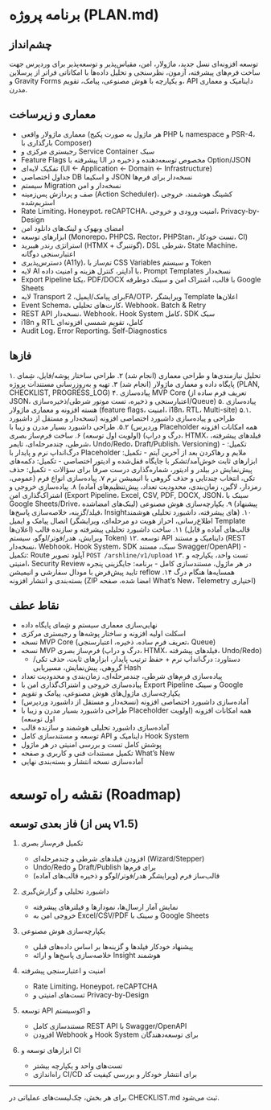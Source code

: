 # برنامه پروژه (PLAN.md)

## چشم‌انداز
توسعه افزونه‌ای نسل جدید، ماژولار، امن، مقیاس‌پذیر و توسعه‌پذیر برای وردپرس جهت ساخت فرم‌های پیشرفته، آزمون، نظرسنجی و تحلیل داده‌ها با امکاناتی فراتر از پرسلاین و Gravity Forms و یکپارچه با هوش مصنوعی، پیامک، تقویم، API داینامیک و معماری مدرن.

## معماری و زیرساخت
- معماری ماژولار واقعی (هر ماژول به صورت پکیج PHP با namespace و PSR-4، بارگذاری با Composer)
- رجیستری مرکزی و Service Container سبک
- Feature Flags پیشرفته با UI مخصوص توسعه‌دهنده و ذخیره در Option/JSON
- تفکیک لایه‌ای (UI ← Application ← Domain ← Infrastructure)
- جداول اختصاصی DB و اسکیما JSON نسخه‌دار برای فرم‌ها
- سیستم Migration نسخه‌دار و امن
- صف و پردازش پس‌زمینه (Action Scheduler)، کشینگ هوشمند، خروجی استریم‌شده
- Rate Limiting، Honeypot، reCAPTCHA، امنیت ورودی و خروجی، Privacy-by-Design
- امضای وبهوک و لینک‌های دانلود امن
- ابزارهای توسعه (Monorepo، PHPCS، Rector، PHPStan، تست خودکار، CI)
- استراتژی رندر هیبرید (HTMX + گوتنبرگ)، DSL شرطی، State Machine، اعتبارسنجی دوگانه
- دسترس‌پذیری (A11y)، تم‌ساز با CSS Variables و سیستم Token
- لایه AI با آداپتر، کنترل هزینه و امنیت داده، Prompt Templates نسخه‌دار
- Export Pipeline یکتا، PDF/DOCX با قالب، اشتراک امن و سینک دوطرفه Google Sheets
- لایه Transport برای پیامک/ایمیل، 2FA/OTP، ویرایشگر Template اعلان‌ها
- Event Schema، کارت‌های تحلیلی، Webhook، Batch & Retry
- REST API نسخه‌دار، Webhook، Hook System کامل، SDK سبک
- i18n و RTL کامل، تقویم شمسی افزونه‌ای
- Audit Log، Error Reporting، Self-Diagnostics

## فازها
۱. تحلیل نیازمندی‌ها و طراحی معماری (انجام شد)
۲. طراحی ساختار پوشه/فایل، شِمای پایگاه داده و معماری ماژولار (انجام شد)
۳. تهیه و به‌روزرسانی مستندات پروژه (PLAN, CHECKLIST, PROGRESS_LOG)
۴. پیاده‌سازی MVP Core (تعریف فرم ساده از JSON، اعتبارسنجی و ذخیره، تست موتور شرطی/ذخیره‌سازی/Queue)
۵. پیاده‌سازی هسته افزونه و معماری ماژولار (feature flags، امنیت، i18n، RTL، Multi-site)
۵.۱. طراحی و پیاده‌سازی داشبورد اختصاصی افزونه (نسخه‌دار و مستقل از داشبورد وردپرس)
۵.۲. طراحی داشبورد بسیار مدرن و زیبا با Placeholder همه امکانات افزونه (اولویت اول توسعه)
۶. ساخت فرم‌ساز بصری (درگ و دراپ، HTMX، فیلدهای پیشرفته، شرطی، چندمرحله‌ای، تایمر، Undo/Redo، Draft/Publish، Versioning)
	- تکمیل: درگ‌انداپ نرم و پایدار با Placeholder ملایم و رهاکردن بعد از آخرین آیتم
	- تکمیل: ابزارهای ثابت خوش‌آمد/تشکر با جایگاه قفل‌شده و ادیتور اختصاصی
	- تکمیل: دکمه‌های پیش‌نمایش در بیلدر و ادیتور، شماره‌گذاری درست صرفاً برای سؤالات
	- تکمیل: حذف تکی، انتخاب چندتایی و حذف گروهی با انیمیشن نرم
۷. پیاده‌سازی انواع فرم (عمومی، رمزدار، لاگین، زمان‌بندی، محدودیت تعداد، پیش‌تنظیم‌های آماده)
۸. پیاده‌سازی خروجی و اشتراک‌گذاری امن (Export Pipeline، Excel, CSV, PDF, DOCX, JSON، سینک با Google Sheets/Drive، لینک‌های امضاشده)
۹. یکپارچه‌سازی هوش مصنوعی (پیشنهاد فیلد/گزینه، خلاصه‌سازی پاسخ‌ها، Insightهای پیشرفته، داشبورد تحلیلی هوشمند)
۱۰. اتصال پیامک و ایمیل (اطلاع‌رسانی، احراز هویت دو مرحله‌ای، ویرایشگر Template اعلان‌ها)
۱۱. ساخت داشبورد تحلیلی پیشرفته و سازنده قالب (قالب‌های آماده و قابل ویرایش، هدر/فوتر/لوگو، سیستم Token)
۱۲. توسعه API داینامیک و مستند (REST نسخه‌دار، Webhook، Hook System، SDK سبک، مستند Swagger/OpenAPI)
	- تکمیل: Route آپلود تصویر `POST /arshline/v1/upload`
۱۳. تست واحد، یکپارچه و امنیتی، Security Review در هر ماژول، مستندسازی کامل
	- برنامه: جایگزینی پنجره تایید پیش‌فرض با مودال سفارشی و انیمیشن reflow همسایه‌ها هنگام درگ
۱۴. بسته‌بندی و انتشار افزونه (ZIP امضا شده، صفحه What’s New، Telemetry اختیاری)

## نقاط عطف
- نهایی‌سازی معماری سیستم و شِمای پایگاه داده
- اسکلت اولیه افزونه و ساختار پوشه‌ها و رجیستری مرکزی
- نسخه MVP Core (تعریف فرم ساده، ذخیره، اعتبارسنجی، Queue)
- نسخه MVP فرم‌ساز بصری (درگ و دراپ، HTMX، فیلدهای پیشرفته، Undo/Redo)
	- دستاورد: درگ‌انداپ نرم + حفظ ترتیب پایدار، ابزارهای ثابت، حذف تکی/گروهی، پیش‌نمایش، مسیریابی Hash
- پیاده‌سازی فرم‌های شرطی، چندمرحله‌ای، زمان‌بندی و محدودیت تعداد
- پیاده‌سازی خروجی و اشتراک‌گذاری امن با Export Pipeline و سینک Google
- یکپارچه‌سازی ماژول‌های هوش مصنوعی، پیامک و تقویم
- آماده‌سازی داشبورد اختصاصی افزونه (نسخه‌دار و مستقل از داشبورد وردپرس)
- طراحی داشبورد بسیار مدرن و زیبا با Placeholder همه امکانات افزونه (اولویت اول توسعه)
- آماده‌سازی داشبورد تحلیلی هوشمند و سازنده قالب
- توسعه و مستندسازی کامل API داینامیک و Hook System
- پوشش کامل تست و بررسی امنیتی در هر ماژول
- تکمیل مستندات فنی و کاربری و صفحه What’s New
- آماده‌سازی نسخه انتشار و بسته‌بندی نهایی

# نقشه راه توسعه (Roadmap)

## فاز بعدی توسعه (پس از v1.5)

1. تکمیل فرم‌ساز بصری
   - افزودن فیلدهای شرطی و چندمرحله‌ای (Wizard/Stepper)
   - Undo/Redo و Draft/Publish برای فرم‌ها
   - قالب‌ساز فرم (ویرایشگر هدر/فوتر/لوگو و ذخیره قالب‌های آماده)

2. داشبورد تحلیلی و گزارش‌گیری
   - نمایش آمار ارسال‌ها، نمودارها و فیلترهای پیشرفته
   - خروجی امن به Excel/CSV/PDF و سینک با Google Sheets

3. یکپارچه‌سازی هوش مصنوعی
   - پیشنهاد خودکار فیلدها و گزینه‌ها بر اساس داده‌های قبلی
   - خلاصه‌سازی پاسخ‌ها و ارائه Insight هوشمند

4. امنیت و اعتبارسنجی پیشرفته
   - Rate Limiting، Honeypot، reCAPTCHA
   - تست‌های امنیتی و Privacy-by-Design

5. توسعه API و اکوسیستم
   - مستندسازی کامل REST API با Swagger/OpenAPI
   - افزودن Webhook و Hook System برای توسعه‌دهندگان

6. ابزارهای توسعه و CI
   - تست‌های واحد و یکپارچه بیشتر
   - راه‌اندازی CI/CD برای انتشار خودکار و بررسی کیفیت کد

---

برای هر بخش، چک‌لیست‌های عملیاتی در CHECKLIST.md ثبت می‌شود.
